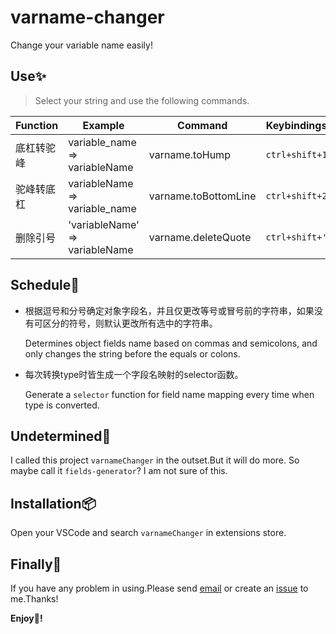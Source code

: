 # varname-changer

Change your variable name easily!

## Use:sparkles:
> Select your string and use the following commands.

Function | Example | Command | Keybindings
-|-|-|-
底杠转驼峰 | variable_name => variableName | varname.toHump | `ctrl+shift+1`
驼峰转底杠 | variableName => variable_name | varname.toBottomLine | `ctrl+shift+2`
删除引号 | 'variableName' => variableName | varname.deleteQuote | `ctrl+shift+'`

## Schedule:pencil:
- 根据逗号和分号确定对象字段名，并且仅更改等号或冒号前的字符串，如果没有可区分的符号，则默认更改所有选中的字符串。
  
  Determines object fields name based on commas and semicolons, and only changes the string before the equals or colons.

- 每次转换type时皆生成一个字段名映射的selector函数。
  
  Generate a `selector` function for field name mapping every time when type is converted.

## Undetermined:pushpin:
I called this project `varnameChanger` in the outset.But it will do more. So maybe call it `fields-generator`?
I am not sure of this.

## Installation:package:
Open your VSCode and search `varnameChanger` in extensions store.

## Finally:camera_flash:
If you have any problem in using.Please send [email](mailto:urnotzane@163.com) or create an [issue](https://github.com/urnotzane/varname-changer-vscode/issues) to me.Thanks!

**Enjoy:see_no_evil:!**
